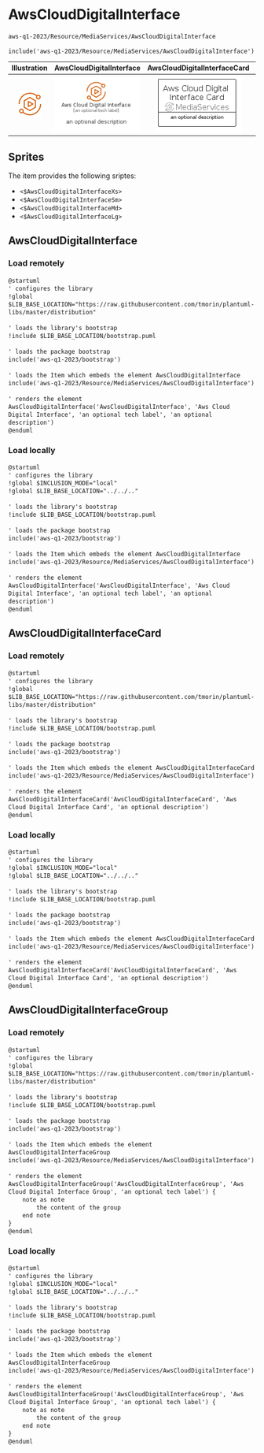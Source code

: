 # AwsCloudDigitalInterface


```text
aws-q1-2023/Resource/MediaServices/AwsCloudDigitalInterface
```

```text
include('aws-q1-2023/Resource/MediaServices/AwsCloudDigitalInterface')
```



| Illustration | AwsCloudDigitalInterface | AwsCloudDigitalInterfaceCard | AwsCloudDigitalInterfaceGroup |
| :---: | :---: | :---: | :---: |
| ![illustration for Illustration](../../../aws-q1-2023/Resource/MediaServices/AwsCloudDigitalInterface.png) | ![illustration for AwsCloudDigitalInterface](../../../aws-q1-2023/Resource/MediaServices/AwsCloudDigitalInterface.Local.png) | ![illustration for AwsCloudDigitalInterfaceCard](../../../aws-q1-2023/Resource/MediaServices/AwsCloudDigitalInterfaceCard.Local.png) | ![illustration for AwsCloudDigitalInterfaceGroup](../../../aws-q1-2023/Resource/MediaServices/AwsCloudDigitalInterfaceGroup.Local.png) |



## Sprites
The item provides the following sriptes:

- `<$AwsCloudDigitalInterfaceXs>`
- `<$AwsCloudDigitalInterfaceSm>`
- `<$AwsCloudDigitalInterfaceMd>`
- `<$AwsCloudDigitalInterfaceLg>`





## AwsCloudDigitalInterface

### Load remotely
```plantuml
@startuml
' configures the library
!global $LIB_BASE_LOCATION="https://raw.githubusercontent.com/tmorin/plantuml-libs/master/distribution"

' loads the library's bootstrap
!include $LIB_BASE_LOCATION/bootstrap.puml

' loads the package bootstrap
include('aws-q1-2023/bootstrap')

' loads the Item which embeds the element AwsCloudDigitalInterface
include('aws-q1-2023/Resource/MediaServices/AwsCloudDigitalInterface')

' renders the element
AwsCloudDigitalInterface('AwsCloudDigitalInterface', 'Aws Cloud Digital Interface', 'an optional tech label', 'an optional description')
@enduml
```

### Load locally
```plantuml
@startuml
' configures the library
!global $INCLUSION_MODE="local"
!global $LIB_BASE_LOCATION="../../.."

' loads the library's bootstrap
!include $LIB_BASE_LOCATION/bootstrap.puml

' loads the package bootstrap
include('aws-q1-2023/bootstrap')

' loads the Item which embeds the element AwsCloudDigitalInterface
include('aws-q1-2023/Resource/MediaServices/AwsCloudDigitalInterface')

' renders the element
AwsCloudDigitalInterface('AwsCloudDigitalInterface', 'Aws Cloud Digital Interface', 'an optional tech label', 'an optional description')
@enduml
```

## AwsCloudDigitalInterfaceCard

### Load remotely
```plantuml
@startuml
' configures the library
!global $LIB_BASE_LOCATION="https://raw.githubusercontent.com/tmorin/plantuml-libs/master/distribution"

' loads the library's bootstrap
!include $LIB_BASE_LOCATION/bootstrap.puml

' loads the package bootstrap
include('aws-q1-2023/bootstrap')

' loads the Item which embeds the element AwsCloudDigitalInterfaceCard
include('aws-q1-2023/Resource/MediaServices/AwsCloudDigitalInterface')

' renders the element
AwsCloudDigitalInterfaceCard('AwsCloudDigitalInterfaceCard', 'Aws Cloud Digital Interface Card', 'an optional description')
@enduml
```

### Load locally
```plantuml
@startuml
' configures the library
!global $INCLUSION_MODE="local"
!global $LIB_BASE_LOCATION="../../.."

' loads the library's bootstrap
!include $LIB_BASE_LOCATION/bootstrap.puml

' loads the package bootstrap
include('aws-q1-2023/bootstrap')

' loads the Item which embeds the element AwsCloudDigitalInterfaceCard
include('aws-q1-2023/Resource/MediaServices/AwsCloudDigitalInterface')

' renders the element
AwsCloudDigitalInterfaceCard('AwsCloudDigitalInterfaceCard', 'Aws Cloud Digital Interface Card', 'an optional description')
@enduml
```

## AwsCloudDigitalInterfaceGroup

### Load remotely
```plantuml
@startuml
' configures the library
!global $LIB_BASE_LOCATION="https://raw.githubusercontent.com/tmorin/plantuml-libs/master/distribution"

' loads the library's bootstrap
!include $LIB_BASE_LOCATION/bootstrap.puml

' loads the package bootstrap
include('aws-q1-2023/bootstrap')

' loads the Item which embeds the element AwsCloudDigitalInterfaceGroup
include('aws-q1-2023/Resource/MediaServices/AwsCloudDigitalInterface')

' renders the element
AwsCloudDigitalInterfaceGroup('AwsCloudDigitalInterfaceGroup', 'Aws Cloud Digital Interface Group', 'an optional tech label') {
    note as note
        the content of the group
    end note
}
@enduml
```

### Load locally
```plantuml
@startuml
' configures the library
!global $INCLUSION_MODE="local"
!global $LIB_BASE_LOCATION="../../.."

' loads the library's bootstrap
!include $LIB_BASE_LOCATION/bootstrap.puml

' loads the package bootstrap
include('aws-q1-2023/bootstrap')

' loads the Item which embeds the element AwsCloudDigitalInterfaceGroup
include('aws-q1-2023/Resource/MediaServices/AwsCloudDigitalInterface')

' renders the element
AwsCloudDigitalInterfaceGroup('AwsCloudDigitalInterfaceGroup', 'Aws Cloud Digital Interface Group', 'an optional tech label') {
    note as note
        the content of the group
    end note
}
@enduml
```

